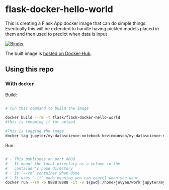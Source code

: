 # flask-docker-hello-world


This is creating a Flask App docker image that can do simple things.
Eventually this will be extended to handle having pickled models placed in them and then used to predict when data
is input

[![Binder](https://mybinder.org/badge_logo.svg)](https://mybinder.org/v2/gh/KevinMunson/datascience-notebook/HEAD)

The built image is [hosted on Docker-Hub](https://hub.docker.com/layers/kevinmunson/my-datascience-notebook/latest/images/sha256:fcc8c98fe3672dfdbb84f8e5060a4d0177216ce28a094e53bc91188256954eb6).

## Using this repo
### With `docker`
Build:

```bash

# run this command to build the image

docker build --rm -t flask/flask-docker-hello-world
#this is renaming it for upload

#This is tagging the image
docker tag jupyter/my-datascience-notebook kevinmunson/my-datascience-notebook

```

Run:

```bash

# - This publishes on port 8888
# - It mount the local directory as a volume in the
#   container's home directory
# - It `--rm` container when done
# - It uses `-it` mode meaning you can cancel when you want
docker run --rm -p 8888:8888 -it -v ${pwd}:/home/jovyan/work jupyter/my-datascience-notebook
